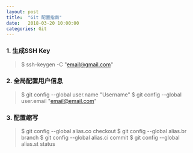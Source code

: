 ```yaml
---
layout: post
title:  "Git 配置指南"
date:   2018-03-20 10:00:00
categories: Git
---
```


### 1. 生成SSH Key

> $ ssh-keygen -C "email@gmail.com"

### 2. 全局配置用户信息

> $ git config --global user.name "Username"
> $ git config --global user.email "email@email.com"

### 3. 配置缩写

> $ git config --global alias.co checkout
> $ git config --global alias.br branch
> $ git config --global alias.ci commit
> $ git config --global alias.st status
